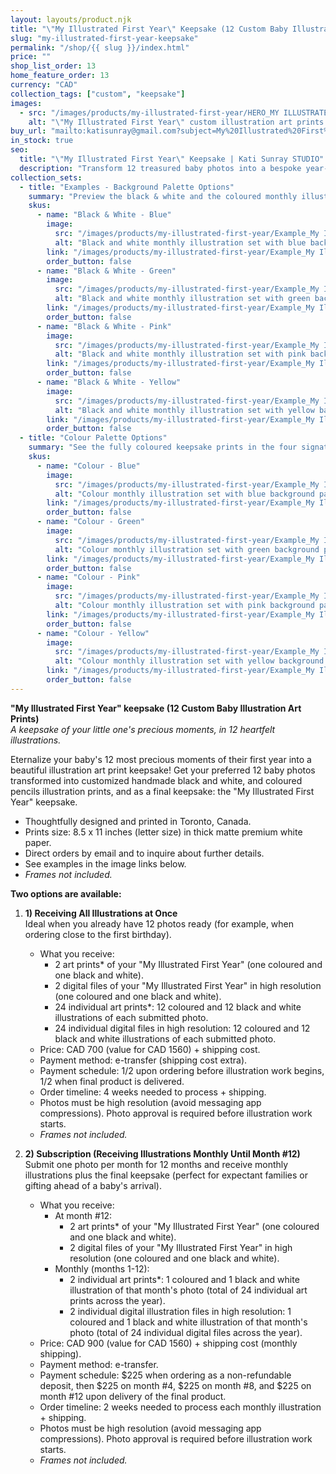 ```yaml
---
layout: layouts/product.njk
title: "\"My Illustrated First Year\" Keepsake (12 Custom Baby Illustration Art Prints)"
slug: "my-illustrated-first-year-keepsake"
permalink: "/shop/{{ slug }}/index.html"
price: ""
shop_list_order: 13
home_feature_order: 13
currency: "CAD"
collection_tags: ["custom", "keepsake"]
images:
  - src: "/images/products/my-illustrated-first-year/HERO_MY ILLUSTRATED FIRST YEAR_image website_ 5x7.jpg"
    alt: "\"My Illustrated First Year\" custom illustration art prints arranged with coloured pencils."
buy_url: "mailto:katisunray@gmail.com?subject=My%20Illustrated%20First%20Year%20Keepsake%20Order"
in_stock: true
seo:
  title: "\"My Illustrated First Year\" Keepsake | Kati Sunray STUDIO"
  description: "Transform 12 treasured baby photos into a bespoke year-one keepsake with monthly illustrations and final art prints."
collection_sets:
  - title: "Examples - Background Palette Options"
    summary: "Preview the black & white and the coloured monthly illustrations paired with soft background hues."
    skus:
      - name: "Black & White - Blue"
        image:
          src: "/images/products/my-illustrated-first-year/Example_My Illustrated First Year_Emily_BW_Blue.jpg"
          alt: "Black and white monthly illustration set with blue background accents."
        link: "/images/products/my-illustrated-first-year/Example_My Illustrated First Year_Emily_BW_Blue.jpg"
        order_button: false
      - name: "Black & White - Green"
        image:
          src: "/images/products/my-illustrated-first-year/Example_My Illustrated First Year_Emily_BW_Green.jpg"
          alt: "Black and white monthly illustration set with green background accents."
        link: "/images/products/my-illustrated-first-year/Example_My Illustrated First Year_Emily_BW_Green.jpg"
        order_button: false
      - name: "Black & White - Pink"
        image:
          src: "/images/products/my-illustrated-first-year/Example_My Illustrated First Year_Emily_BW_Pink.jpg"
          alt: "Black and white monthly illustration set with pink background accents."
        link: "/images/products/my-illustrated-first-year/Example_My Illustrated First Year_Emily_BW_Pink.jpg"
        order_button: false
      - name: "Black & White - Yellow"
        image:
          src: "/images/products/my-illustrated-first-year/Example_My Illustrated First Year_Emily_BW_Yellow.jpg"
          alt: "Black and white monthly illustration set with yellow background accents."
        link: "/images/products/my-illustrated-first-year/Example_My Illustrated First Year_Emily_BW_Yellow.jpg"
        order_button: false
  - title: "Colour Palette Options"
    summary: "See the fully coloured keepsake prints in the four signature palettes."
    skus:
      - name: "Colour - Blue"
        image:
          src: "/images/products/my-illustrated-first-year/Example_My Illustrated First Year_Emily_Colour_Blue.jpg"
          alt: "Colour monthly illustration set with blue background palette."
        link: "/images/products/my-illustrated-first-year/Example_My Illustrated First Year_Emily_Colour_Blue.jpg"
        order_button: false
      - name: "Colour - Green"
        image:
          src: "/images/products/my-illustrated-first-year/Example_My Illustrated First Year_Emily_Colour_Green.jpg"
          alt: "Colour monthly illustration set with green background palette."
        link: "/images/products/my-illustrated-first-year/Example_My Illustrated First Year_Emily_Colour_Green.jpg"
        order_button: false
      - name: "Colour - Pink"
        image:
          src: "/images/products/my-illustrated-first-year/Example_My Illustrated First Year_Emily_Colour_Pink.jpg"
          alt: "Colour monthly illustration set with pink background palette."
        link: "/images/products/my-illustrated-first-year/Example_My Illustrated First Year_Emily_Colour_Pink.jpg"
        order_button: false
      - name: "Colour - Yellow"
        image:
          src: "/images/products/my-illustrated-first-year/Example_My Illustrated First Year_Emily_Colour_Yellow.jpg"
          alt: "Colour monthly illustration set with yellow background palette."
        link: "/images/products/my-illustrated-first-year/Example_My Illustrated First Year_Emily_Colour_Yellow.jpg"
        order_button: false
---
```


**"My Illustrated First Year" keepsake (12 Custom Baby Illustration Art Prints)**  
*A keepsake of your little one's precious moments, in 12 heartfelt illustrations.*

Eternalize your baby's 12 most precious moments of their first year into a beautiful illustration art print keepsake! Get your preferred 12 baby photos transformed into customized handmade black and white, and coloured pencils illustration prints, and as a final keepsake: the "My Illustrated First Year" keepsake.

- Thoughtfully designed and printed in Toronto, Canada.
- Prints size: 8.5 x 11 inches (letter size) in thick matte premium white paper.
- Direct orders by email and to inquire about further details.
- See examples in the image links below.
- *Frames not included.*

**Two options are available:**

1. **1) Receiving All Illustrations at Once**  
   Ideal when you already have 12 photos ready (for example, when ordering close to the first birthday).
   - What you receive:
     - 2 art prints* of your "My Illustrated First Year" (one coloured and one black and white).
     - 2 digital files of your "My Illustrated First Year" in high resolution (one coloured and one black and white).
     - 24 individual art prints*: 12 coloured and 12 black and white illustrations of each submitted photo.
     - 24 individual digital files in high resolution: 12 coloured and 12 black and white illustrations of each submitted photo.
   - Price: CAD 700 (value for CAD 1560) + shipping cost.
   - Payment method: e-transfer (shipping cost extra).
   - Payment schedule: 1/2 upon ordering before illustration work begins, 1/2 when final product is delivered.
   - Order timeline: 4 weeks needed to process + shipping.
   - Photos must be high resolution (avoid messaging app compressions). Photo approval is required before illustration work starts.
   - *Frames not included.*


2. **2) Subscription (Receiving Illustrations Monthly Until Month #12)**  
   Submit one photo per month for 12 months and receive monthly illustrations plus the final keepsake (perfect for expectant families or gifting ahead of a baby's arrival).
   - What you receive:
     - At month #12:
       - 2 art prints* of your "My Illustrated First Year" (one coloured and one black and white).
       - 2 digital files of your "My Illustrated First Year" in high resolution (one coloured and one black and white).
     - Monthly (months 1-12):
       - 2 individual art prints*: 1 coloured and 1 black and white illustration of that month's photo (total of 24 individual art prints across the year).
       - 2 individual digital illustration files in high resolution: 1 coloured and 1 black and white illustration of that month's photo (total of 24 individual digital files across the year).
   - Price: CAD 900 (value for CAD 1560) + shipping cost (monthly shipping).
   - Payment method: e-transfer.
   - Payment schedule: $225 when ordering as a non-refundable deposit, then $225 on month #4, $225 on month #8, and $225 on month #12 upon delivery of the final product.
   - Order timeline: 2 weeks needed to process each monthly illustration + shipping.
   - Photos must be high resolution (avoid messaging app compressions). Photo approval is required before illustration work starts.
   - *Frames not included.*
